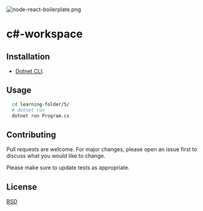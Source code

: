 ![node-react-boilerplate.png](https://github.com/kkamara/useful/blob/main/node-react-boilerplate.png?raw=true)

# c#-workspace



## Installation

* [Dotnet CLI](https://dotnet.microsoft.com/en-us/download).

## Usage

```bash
  cd learning-folder/5/
  # dotnet run
  dotnet run Program.cs
```

## Contributing
Pull requests are welcome. For major changes, please open an issue first to discuss what you would like to change.

Please make sure to update tests as appropriate.

## License
[BSD](https://opensource.org/licenses/BSD-3-Clause)
